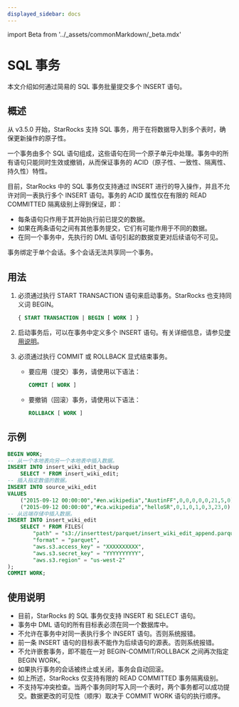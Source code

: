 ```yaml
---
displayed_sidebar: docs
---
```


import Beta from '../_assets/commonMarkdown/_beta.mdx'

# SQL 事务

<Beta />

本文介绍如何通过简易的 SQL 事务批量提交多个 INSERT 语句。

## 概述

从 v3.5.0 开始，StarRocks 支持 SQL 事务，用于在将数据导入到多个表时，确保更新操作的原子性。

一个事务由多个 SQL 语句组成，这些语句在同一个原子单元中处理。事务中的所有语句只能同时生效或撤销，从而保证事务的 ACID（原子性、一致性、隔离性、持久性）特性。

目前，StarRocks 中的 SQL 事务仅支持通过 INSERT 进行的导入操作，并且不允许对同一表执行多个 INSERT 语句。事务的 ACID 属性仅在有限的 READ COMMITTED 隔离级别上得到保证，即：

- 每条语句只作用于其开始执行前已提交的数据。
- 如果在两条语句之间有其他事务提交，它们有可能作用于不同的数据。
- 在同一个事务中，先执行的 DML 语句引起的数据变更对后续语句不可见。

事务绑定于单个会话。多个会话无法共享同一个事务。

## 用法

1. 必须通过执行 START TRANSACTION 语句来启动事务。StarRocks 也支持同义词 BEGIN。

   ```SQL
   { START TRANSACTION | BEGIN [ WORK ] }
   ```

2. 启动事务后，可以在事务中定义多个 INSERT 语句。有关详细信息，请参见[使用说明](#使用说明)。

3. 必须通过执行 COMMIT 或 ROLLBACK 显式结束事务。

   - 要应用（提交）事务，请使用以下语法：

     ```SQL
     COMMIT [ WORK ]
     ```

   - 要撤销（回滚）事务，请使用以下语法：

     ```SQL
     ROLLBACK [ WORK ]
     ```

## 示例

```SQL
BEGIN WORK;
-- 从一个本地表向另一个本地表中插入数据。
INSERT INTO insert_wiki_edit_backup
    SELECT * FROM insert_wiki_edit;
-- 插入指定数值的数据。
INSERT INTO source_wiki_edit
VALUES
    ("2015-09-12 00:00:00","#en.wikipedia","AustinFF",0,0,0,0,0,21,5,0),
    ("2015-09-12 00:00:00","#ca.wikipedia","helloSR",0,1,0,1,0,3,23,0);
-- 从远端存储中插入数据。
INSERT INTO insert_wiki_edit
    SELECT * FROM FILES(
        "path" = "s3://inserttest/parquet/insert_wiki_edit_append.parquet",
        "format" = "parquet",
        "aws.s3.access_key" = "XXXXXXXXXX",
        "aws.s3.secret_key" = "YYYYYYYYYY",
        "aws.s3.region" = "us-west-2"
);
COMMIT WORK;
```

## 使用说明

- 目前，StarRocks 的 SQL 事务仅支持 INSERT 和 SELECT 语句。
- 事务中 DML 语句的所有目标表必须在同一个数据库中。
- 不允许在事务中对同一表执行多个 INSERT 语句。否则系统报错。
- 前一条 INSERT 语句的目标表不能作为后续语句的源表。否则系统报错。
- 不允许嵌套事务，即不能在一对 BEGIN-COMMIT/ROLLBACK 之间再次指定 BEGIN WORK。
- 如果执行事务的会话被终止或关闭，事务会自动回滚。
- 如上所述，StarRocks 仅支持有限的 READ COMMITTED 事务隔离级别。
- 不支持写冲突检查。当两个事务同时写入同一个表时，两个事务都可以成功提交。数据更改的可见性（顺序）取决于 COMMIT WORK 语句的执行顺序。
